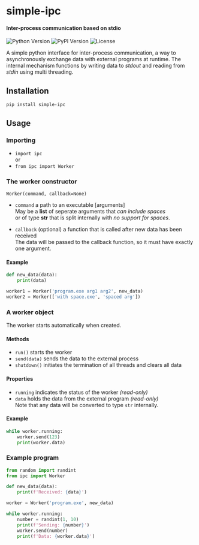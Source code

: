 # simple-ipc

#### Inter-process communication based on stdio

![Python Version](https://img.shields.io/pypi/pyversions/simple-ipc)
![PyPI Version](https://img.shields.io/pypi/v/simple-ipc)
![License](https://img.shields.io/github/license/celltec/simple-ipc)

A simple python interface for inter-process communication, a way to asynchronously 
exchange data with external programs at runtime. The internal mechanism functions 
by writing data to *stdout* and reading from *stdin* using multi threading. 

## Installation
`pip install simple-ipc`

## Usage

### Importing
- `import ipc`  
or
- `from ipc import Worker`


### The worker constructor
```
Worker(command, callback=None)
```
- ```command``` a path to an executable [arguments]  
May be a **list** of seperate arguments that *can include spaces*  
or of type **str** that is split internally with *no support for spaces*.

- ```callback``` (optional) a function that is called after new data has been received  
The data will be passed to the callback function, so it must have exactly one argument.

#### Example
```python
def new_data(data):
    print(data)

worker1 = Worker('program.exe arg1 arg2', new_data)
worker2 = Worker(['with space.exe', 'spaced arg'])
```

### A worker object

The worker starts automatically when created.

#### Methods
- `run()` starts the worker
- `send(data)` sends the data to the external process
- `shutdown()` initiates the termination of all threads and clears all data

#### Properties
- `running` indicates the status of the worker *(read-only)*
- `data` holds the data from the external program *(read-only)*  
Note that any data will be converted to type `str` internally.

#### Example
```python
while worker.running:
    worker.send(123)
    print(worker.data)
```

### Example program
```python
from random import randint
from ipc import Worker

def new_data(data):
    print(f'Received: {data}')

worker = Worker('program.exe', new_data)

while worker.running:
    number = randint(1, 10)
    print(f'Sending: {number}')
    worker.send(number)
    print(f'Data: {worker.data}')
```
